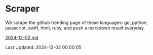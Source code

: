 # Scraper

We scrape the github trending page of these languages: go, python, javascript, swift, html, ruby, and push a markdown result everyday.

[2024-12-02.md](https://github.com/henson/Scraper/blob/master/2024-12-02.md)

Last Updated: 2024-12-02 00:00:05